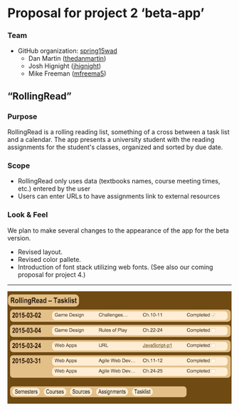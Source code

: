 # Proposal for project 2 &lsquo;beta-app&rsquo;

### Team

* GitHub organization: [spring15wad](https://github.com/spring15wad)
  * Dan Martin ([thedanmartin](https://github.com/thedanmartin))
  * Josh Hignight ([jhignight](https://github.com/jhignight))
  * Mike Freeman ([mfreema5](https://github.com/mfreema5))

## &ldquo;RollingRead&rdquo;

### Purpose

RollingRead is a rolling reading list, something of a cross between a task list and a calendar.  The app presents a university student with the reading assignments for the student's classes, organized and sorted by due date.

### Scope

* RollingRead only uses data (textbooks names, course meeting times, etc.) entered by the user
* Users can enter URLs to have assignments link to external resources

### Look & Feel

We plan to make several changes to the appearance of the app for the beta version.

* Revised layout.
* Revised color pallete.
* Introduction of font stack utilizing web fonts. (See also our coming proposal for project 4.)

----

![Draft of default view](img/defaultview.png)

